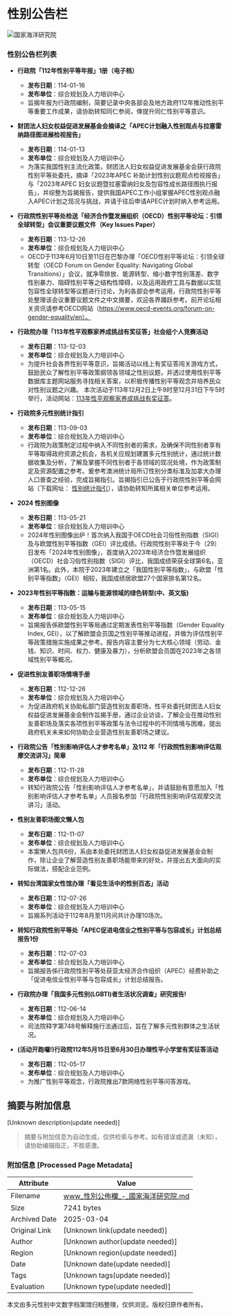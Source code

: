 # 性别公告栏

![国家海洋研究院](images/all/logo.png)

### 性别公告栏列表

- **行政院「112年性别平等年报」1册（电子档）**
  - **发布日期**：114-01-16
  - **发布单位**：综合规划及人力培训中心
  - 旨揭年报为行政院编制，简要记录中央各部会及地方政府112年推动性别平等重要工作成果，请协助转知同仁参阅，俾提升同仁性别平等意识。
  
- **财团法人妇女权益促进发展基金会摘译之「APEC计划融入性别观点与拉塞雷纳路径图进展检视报告」**
  - **发布日期**：114-01-13
  - **发布单位**：综合规划及人力培训中心
  - 为落实我国性别主流化政策，财团法人妇女权益促进发展基金会获行政院性别平等处委托，摘译「2023年APEC 补助计划性别议题观点检视报告」与「2023年APEC 妇女议题暨拉塞雷纳妇女及包容性成长路径图执行报告」，并综整为旨揭报告，提供我国APEC工作小组掌握APEC性别观点融入APEC计划之现况与挑战，并请于往后申请APEC计划时纳入参考运用。

- **行政院性别平等处检送「经济合作暨发展组织（OECD）性别平等论坛：引领全球转型」会议重要议题文件（Key Issues Paper）**
  - **发布日期**：113-12-26
  - **发布单位**：综合规划及人力培训中心
  - OECD于113年6月10日至11日在巴黎办理「OECD性别平等论坛：引领全球转型（OECD Forum on Gender Equality: Navigating Global Transitions）」会议，就净零排放、能源转型、缩小数字性别落差、数字性别暴力、阻碍性别平等之结构性障碍，以及运用政府工具与数据以实现包容性全球转型等议题进行讨论，为利各部会参考运用，行政院性别平等处整理该会议重要议题文件之中文摘要，欢迎各界踊跃参考。前开论坛相关资讯请参考OECD网站（https://www.oecd-events.org/forum-on-gender-equality/en）。

- **行政院办理「113年性平观察家养成挑战有奖征答」社会组个人竞赛活动**
  - **发布日期**：113-12-03
  - **发布单位**：综合规划及人力培训中心
  - 为提升社会各界性别平等意识，旨揭活动以线上有奖征答闯关游戏方式，鼓励民众了解性别平等政策纲领各领域之性别议题，并透过使用性别平等数据库主题网站服务寻找相关答案，以积极传播性别平等观念并培养民众对性别议题之兴趣。 本次活动于113年12月2日上午9时至12月31日下午5时举行，活动网站：[113年性平观察家养成挑战有奖征答](https://forms.gle/F3Vva87mZmpBXpPQA)。

- **行政院多元性别统计指引**
  - **发布日期**：113-09-03
  - **发布单位**：综合规划及人力培训中心
  - 行政院为政策制定过程中纳入不同性别者的需求，及确保不同性别者享有平等取得政府资源之机会，各机关应规划建置多元性别统计，通过统计数据收集及分析，了解及掌握不同性别者于各领域的现况处境，作为政策制定及资源配置之参考。爰参考澳洲统计局所订性别分类标准及加拿大办理人口普查之经验，完成旨揭指引。旨揭指引已公告于行政院性别平等会网站（下载网址： [性别统计指引](https://gec.ey.gov.tw/Page/C654316D7194889D)），请协助转知所属相关单位参考运用。

- **2024 性别图像**
  - **发布日期**：113-05-21
  - **发布单位**：综合规划及人力培训中心
  - 2024年性别图像出炉！首次纳入我国于OECD社会习俗性别指数（SIGI）及与欧盟性别平等指数（GEI）评比成绩。行政院性别平等处于今（29）日发布「2024年性别图像」，首度纳入2023年经济合作暨发展组织（OECD）社会习俗性别指数（SIGI）评比，我国成绩荣获全球第6名，亚洲第1名。此外，本院于2023年建立之「我国性别平等指数」，与欧盟「性别平等指数」（GEI）相较，我国成绩居欧盟27个国家排名第12名。

- **2023年性别平等指数：运输与能源领域的绿色转型(中、英文版)**
  - **发布日期**：113-05-15
  - **发布单位**：综合规划及人力培训中心
  - 旨揭报告係欧盟性别平等局通过定期发表性别平等指数（Gender Equality Index, GEI），以了解欧盟会员国之性别平等推动进程，并做为评估性别平等政策措施实施成果之参考。报告内容主要分为七大核心领域（劳动、金钱、知识、时间、权力、健康及暴力），分析欧盟会员国在2023年之各领域性别平等概况。

- **促进性别友善职场情境手册**
  - **发布日期**：112-12-26
  - **发布单位**：综合规划及人力培训中心
  - 为促进政府机关协助私部门营造性别友善职场，性平处委托财团法人妇女权益促进发展基金会制作旨揭手册，通过企业访谈，了解企业在推动性别友善职场及落实各项性别平等政策与法令过程中的不同情境与困难，提出政府机关未来如何协助企业营造性别友善职场之建议。

- **行政院公告「性别影响评估人才参考名单」及112 年「行政院性别影响评估观摩交流讲习」简章**
  - **发布日期**：112-11-28
  - **发布单位**：综合规划及人力培训中心
  - 转知行政院公告「性别影响评估人才参考名单」，并请鼓励有意愿加入「性别影响评估人才参考名单」人员报名参加「行政院性别影响评估观摩交流讲习」活动。

- **性别友善职场图文懒人包**
  - **发布日期**：112-11-07
  - **发布单位**：综合规划及人力培训中心
  - 本案懒人包共6份，系由本处委托财团法人妇女权益促进发展基金会制作，除让企业了解营造性别友善职场能带来的好处，并提出五大面向的实际做法，搭配企业范例。

- **转知台湾国家女性馆办理「看见生活中的性别百态」活动**
  - **发布日期**：112-07-26
  - **发布单位**：综合规划及人力培训中心
  - 旨揭系列活动于112年8月至11月间共计办理10场次。

- **转知行政院性别平等处「APEC促进电信业之性别平等与包容成长」计划总结报告1份**
  - **发布日期**：112-07-03
  - **发布单位**：综合规划及人力培训中心
  - 旨揭报告係行政院性别平等处获亚太经济合作组织（APEC）经费补助之「促进电信业性别平等与包容成长」计划总结报告。

- **行政院办理「我国多元性别(LGBTI)者生活状况调查」研究报告!**
  - **发布日期**：112-06-14
  - **发布单位**：综合规划及人力培训中心
  - 司法院释字第748号解释施行法通过后，旨在了解多元性别群体之生活状况。

- **(活动开跑囉!)行政院112年5月15日至6月30日办理性平小学堂有奖征答活动**
  - **发布日期**：112-05-17
  - **发布单位**：综合规划及人力培训中心
  - 为推广性别平等观念，行政院推出7款网络性别平等问答游戏。
<!-- tcd_original_link https://www.namr.gov.tw/ch/home.jsp?id=163&parentpath=0,7%20title= -->


## 摘要与附加信息

<!-- tcd_abstract -->
[Unknown description(update needed)]
<!-- tcd_abstract_end -->

> 摘要与附加信息为自动生成，仅供检索与参考。如有错误或遗漏（未知），请协助编辑指正，不胜感激。

### 附加信息 [Processed Page Metadata]

| Attribute       | Value                                  |
|-----------------|----------------------------------------|
| Filename        | www_性別公佈欄_-_國家海洋研究院.md                             |
| Size            | 7241 bytes                           |
| Archived Date   | 2025-03-04                             |
| Original Link   | [Unknown link(update needed)]                       |
| Author          | [Unknown author(update needed)]                               |
| Region          | [Unknown region(update needed)]                               |
| Date            | [Unknown date(update needed)]                                 |
| Tags            | [Unknown tags(update needed)]                                 |
| Evaluation            | [Unknown type(update needed)]                                 |
<!-- tcd_table_end -->

本文由多元性别中文数字档案馆归档整理，仅供浏览。版权归原作者所有。
